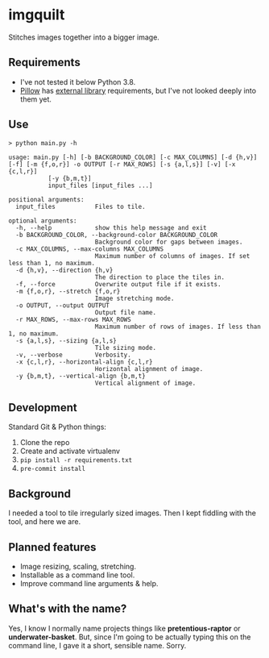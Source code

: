 # imgquilt

Stitches images together into a bigger image.

## Requirements

- I've not tested it below Python 3.8.
- [Pillow](https://python-pillow.org) has [external library](https://pillow.readthedocs.io/en/stable/installation.html#external-libraries) requirements, but I've not looked deeply into them yet.

## Use

```
> python main.py -h

usage: main.py [-h] [-b BACKGROUND_COLOR] [-c MAX_COLUMNS] [-d {h,v}] [-f] [-m {f,o,r}] -o OUTPUT [-r MAX_ROWS] [-s {a,l,s}] [-v] [-x {c,l,r}]
           [-y {b,m,t}]
           input_files [input_files ...]

positional arguments:
  input_files           Files to tile.

optional arguments:
  -h, --help            show this help message and exit
  -b BACKGROUND_COLOR, --background-color BACKGROUND_COLOR
                        Background color for gaps between images.
  -c MAX_COLUMNS, --max-columns MAX_COLUMNS
                        Maximum number of columns of images. If set less than 1, no maximum.
  -d {h,v}, --direction {h,v}
                        The direction to place the tiles in.
  -f, --force           Overwrite output file if it exists.
  -m {f,o,r}, --stretch {f,o,r}
                        Image stretching mode.
  -o OUTPUT, --output OUTPUT
                        Output file name.
  -r MAX_ROWS, --max-rows MAX_ROWS
                        Maximum number of rows of images. If less than 1, no maximum.
  -s {a,l,s}, --sizing {a,l,s}
                        Tile sizing mode.
  -v, --verbose         Verbosity.
  -x {c,l,r}, --horizontal-align {c,l,r}
                        Horizontal alignment of image.
  -y {b,m,t}, --vertical-align {b,m,t}
                        Vertical alignment of image.
```

## Development

Standard Git & Python things:

1. Clone the repo
2. Create and activate virtualenv
3. `pip install -r requirements.txt`
4. `pre-commit install`

## Background

I needed a tool to tile irregularly sized images. Then I kept fiddling with the tool, and here we are.

## Planned features

- Image resizing, scaling, stretching.
- Installable as a command line tool.
- Improve command line arguments & help.

## What's with the name?

Yes, I know I normally name projects things like **pretentious-raptor** or **underwater-basket**. But, since I'm going to be actually typing this on the command line, I gave it a short, sensible name. Sorry.
